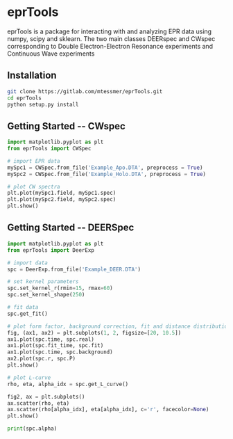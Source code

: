 # eprTools

eprTools is a package for interacting with and analyzing EPR data using numpy, scipy and sklearn.
The two main classes DEERspec and CWspec corresponding to Double Electron-Electron Resonance experiments and Continuous Wave experiments

## Installation
```bash
git clone https://gitlab.com/mtessmer/eprTools.git 
cd eprTools
python setup.py install
```

## Getting Started -- CWspec

```python
import matplotlib.pyplot as plt
from eprTools import CWSpec

# import EPR data
mySpc1 = CWSpec.from_file('Example_Apo.DTA', preprocess = True)
mySpc2 = CWSpec.from_file('Example_Holo.DTA', preprocess = True)

# plot CW spectra
plt.plot(mySpc1.field, mySpc1.spec)
plt.plot(mySpc2.field, mySpc2.spec)
plt.show()
```

## Getting Started -- DEERSpec

```python
import matplotlib.pyplot as plt
from eprTools import DeerExp

# import data
spc = DeerExp.from_file('Example_DEER.DTA')

# set kernel parameters
spc.set_kernel_r(rmin=15, rmax=60)
spc.set_kernel_shape(250)

# fit data
spc.get_fit()

# plot form factor, background correction, fit and distance distribution
fig, (ax1, ax2) = plt.subplots(1, 2, figsize=[20, 10.5])
ax1.plot(spc.time, spc.real)
ax1.plot(spc.fit_time, spc.fit)
ax1.plot(spc.time, spc.background)
ax2.plot(spc.r, spc.P)
plt.show()

# plot L-curve
rho, eta, alpha_idx = spc.get_L_curve()

fig2, ax = plt.subplots()
ax.scatter(rho, eta)
ax.scatter(rho[alpha_idx], eta[alpha_idx], c='r', facecolor=None)
plt.show()

print(spc.alpha)
```
